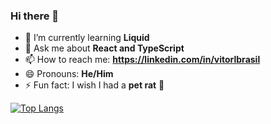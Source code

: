 ### Hi there 👋

<!-- - 🔭 I’m currently working on **a platform for tracking warm-up exercises (jumping jacks)** -->
- 🌱 I’m currently learning **Liquid**
- 💬 Ask me about **React and TypeScript**
- 📫 How to reach me: **https://linkedin.com/in/vitorlbrasil**
- 😄 Pronouns: **He/Him**
- ⚡ Fun fact: I wish I had a **pet rat** 🐀

[![Top Langs](https://github-readme-stats.vercel.app/api/top-langs/?username=vitorlbrasil&layout=compact&theme=blue-green)](https://github.com/anuraghazra/github-readme-stats)

<!-- [![Top Langs](https://github-readme-stats.vercel.app/api/top-langs/?username=vitorlbrasil)](https://github.com/anuraghazra/github-readme-stats) -->


<!-- - 👯 I’m looking to collaborate on ... -->
<!-- - 🤔 I’m looking for help with ... -->
